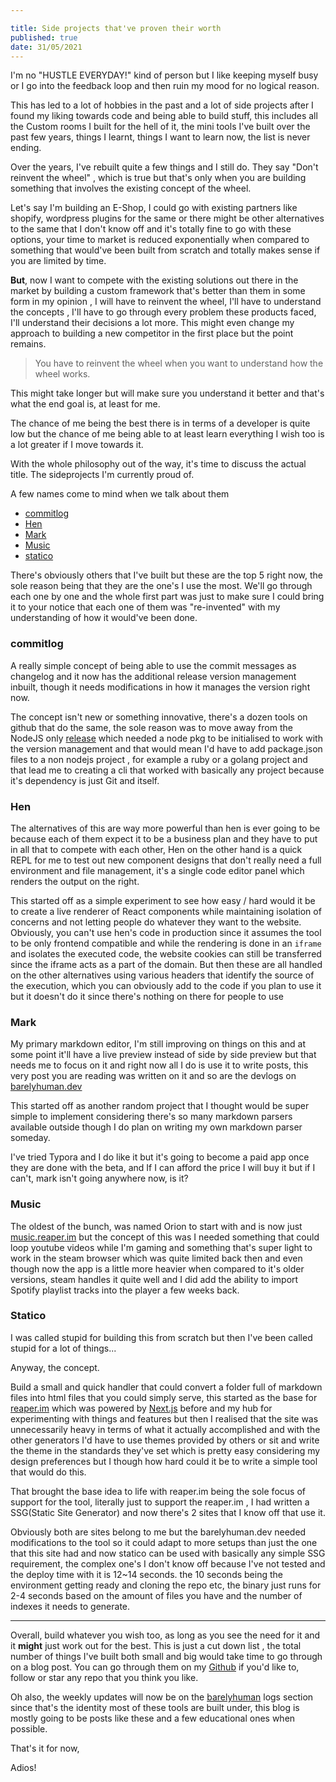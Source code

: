 ```yaml
---

title: Side projects that've proven their worth
published: true
date: 31/05/2021
---
```


I'm no "HUSTLE EVERYDAY!" kind of person but I like keeping myself busy or I go into the feedback loop and then ruin my mood for no logical reason.

This has led to a lot of hobbies in the past and a lot of side projects after I found my liking towards code and being able to build stuff, this includes all the Custom rooms I built for the hell of it, the mini tools I've built over the past few years, things I learnt, things I want to learn now, the list is never ending.

Over the years, I've rebuilt quite a few things and I still do. They say "Don't reinvent the wheel" , which is true but that's only when you are building something that involves the existing concept of the wheel.

Let's say I'm building an E-Shop, I could go with existing partners like shopify, wordpress plugins for the same or there might be other alternatives to the same that I don't know off and it's totally fine to go with these options, your time to market is reduced exponentially when compared to something that would've been built from scratch and totally makes sense if you are limited by time.

**But**, now I want to compete with the existing solutions out there in the market by building a custom framework that's better than them in some form in my opinion , I will have to reinvent the wheel, I'll have to understand the concepts , I'll have to go through every problem these products faced, I'll understand their decisions a lot more. This might even change my approach to building a new competitor in the first place but the point remains.

> You have to reinvent the wheel when you want to understand how the wheel works.

This might take longer but will make sure you understand it better and that's what the end goal is, at least for me.

The chance of me being the best there is in terms of a developer is quite low but the chance of me being able to at least learn everything I wish too is a lot greater if I move towards it.

With the whole philosophy out of the way, it's time to discuss the actual title. The sideprojects I'm currently proud of.

A few names come to mind when we talk about them

- [commitlog](https://github.com/barelyhuman/commitlog)
- [Hen](https://hen.reaper.im)
- [Mark](https://mark.reaper.im)
- [Music](https://music.reaper.im)
- [statico](https://github.com/barelyhuman/statico)

There's obviously others that I've built but these are the top 5 right now, the sole reason being that they are the one's I use the most. We'll go through each one by one and the whole first part was just to make sure I could bring it to your notice that each one of them was "re-invented" with my understanding of how it would've been done.

### commitlog

A really simple concept of being able to use the commit messages as changelog and it now has the additional release version management inbuilt, though it needs modifications in how it manages the version right now.

The concept isn't new or something innovative, there's a dozen tools on github that do the same, the sole reason was to move away from the NodeJS only [release](https://github.com/vercel/release) which needed a node pkg to be initialised to work with the version management and that would mean I'd have to add package.json files to a non nodejs project , for example a ruby or a golang project and that lead me to creating a cli that worked with basically any project because it's dependency is just Git and itself.

### Hen

The alternatives of this are way more powerful than hen is ever going to be because each of them expect it to be a business plan and they have to put in all that to compete with each other, Hen on the other hand is a quick REPL for me to test out new component designs that don't really need a full environment and file management, it's a single code editor panel which renders the output on the right.

This started off as a simple experiment to see how easy / hard would it be to create a live renderer of React components while maintaining isolation of concerns and not letting people do whatever they want to the website. Obviously, you can't use hen's code in production since it assumes the tool to be only frontend compatible and while the rendering is done in an `iframe` and isolates the executed code, the website cookies can still be transferred since the iframe acts as a part of the domain. But then these are all handled on the other alternatives using various headers that identify the source of the execution, which you can obviously add to the code if you plan to use it but it doesn't do it since there's nothing on there for people to use

### Mark

My primary markdown editor, I'm still improving on things on this and at some point it'll have a live preview instead of side by side preview but that needs me to focus on it and right now all I do is use it to write posts, this very post you are reading was written on it and so are the devlogs on [barelyhuman.dev](https://barelyhuman.dev)

This started off as another random project that I thought would be super simple to implement considering there's so many markdown parsers available outside though I do plan on writing my own markdown parser someday.

I've tried Typora and I do like it but it's going to become a paid app once they are done with the beta, and If I can afford the price I will buy it but if I can't, mark isn't going anywhere now, is it?

### Music

The oldest of the bunch, was named Orion to start with and is now just [music.reaper.im](https://music.reaper.im) but the concept of this was I needed something that could loop youtube videos while I'm gaming and something that's super light to work in the steam browser which was quite limited back then and even though now the app is a little more heavier when compared to it's older versions, steam handles it quite well and I did add the ability to import Spotify playlist tracks into the player a few weeks back.

### Statico

I was called stupid for building this from scratch but then I've been called stupid for a lot of things...

Anyway, the concept.

Build a small and quick handler that could convert a folder full of markdown files into html files that you could simply serve, this started as the base for [reaper.im](https://reaper.is) which was powered by [Next.js](https://nextjs.org/) before and my hub for experimenting with things and features but then I realised that the site was unnecessarily heavy in terms of what it actually accomplished and with the other generators I'd have to use themes provided by others or sit and write the theme in the standards they've set which is pretty easy considering my design preferences but I though how hard could it be to write a simple tool that would do this.

That brought the base idea to life with reaper.im being the sole focus of support for the tool, literally just to support the reaper.im , I had written a SSG(Static Site Generator) and now there's 2 sites that I know off that use it.

Obviously both are sites belong to me but the barelyhuman.dev needed modifications to the tool so it could adapt to more setups than just the one that this site had and now statico can be used with basically any simple SSG requirement, the complex one's I don't know off because I've not tested and the deploy time with it is 12~14 seconds. the 10 seconds being the environment getting ready and cloning the repo etc, the binary just runs for 2-4 seconds based on the amount of files you have and the number of indexes it needs to generate.

---

Overall, build whatever you wish too, as long as you see the need for it and it **might** just work out for the best. This is just a cut down list , the total number of things I've built both small and big would take time to go through on a blog post. You can go through them on my [Github](https://github.com/barelyhuman) if you'd like to, follow or star any repo that you think you like.

Oh also, the weekly updates will now be on the [barelyhuman](https://barelyhuman.dev) logs section since that's the identity most of these tools are built under, this blog is mostly going to be posts like these and a few educational ones when possible.

That's it for now,

Adios!

